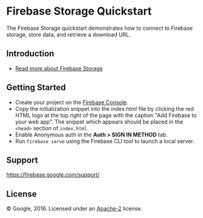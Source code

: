 Firebase Storage Quickstart
=============================

The Firebase Storage quickstart demonstrates how to connect to Firebase storage, store data, and retrieve a download URL.

Introduction
------------

- [Read more about Firebase Storage](https://firebase.google.com/docs/storage/)

Getting Started
---------------

- Create your project on the [Firebase Console](https://console.firebase.google.com).
- Copy the initialization snippet into the index.html file by clicking the red HTML
  logo at the top right of the page with the caption "Add Firebase to your web app".  The snippet which appears should be placed in the `<head>` section of `index.html`.
- Enable Anonymous auth in the **Auth > SIGN IN METHOD** tab.
- Run `firebase serve` using the Firebase CLI tool to launch a local server.

Support
-------

https://firebase.google.com/support/

License
-------

© Google, 2016. Licensed under an [Apache-2](../LICENSE) license.

